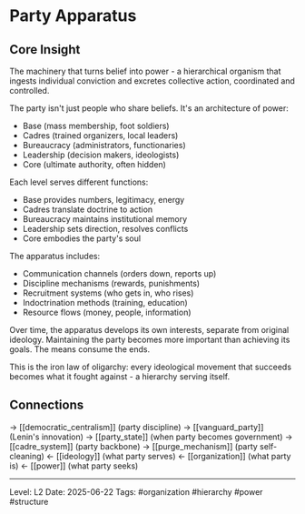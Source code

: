 # Party Apparatus

## Core Insight
The machinery that turns belief into power - a hierarchical organism that ingests individual conviction and excretes collective action, coordinated and controlled.

The party isn't just people who share beliefs. It's an architecture of power:
- Base (mass membership, foot soldiers)
- Cadres (trained organizers, local leaders)
- Bureaucracy (administrators, functionaries)
- Leadership (decision makers, ideologists)
- Core (ultimate authority, often hidden)

Each level serves different functions:
- Base provides numbers, legitimacy, energy
- Cadres translate doctrine to action
- Bureaucracy maintains institutional memory
- Leadership sets direction, resolves conflicts
- Core embodies the party's soul

The apparatus includes:
- Communication channels (orders down, reports up)
- Discipline mechanisms (rewards, punishments)
- Recruitment systems (who gets in, who rises)
- Indoctrination methods (training, education)
- Resource flows (money, people, information)

Over time, the apparatus develops its own interests, separate from original ideology. Maintaining the party becomes more important than achieving its goals. The means consume the ends.

This is the iron law of oligarchy: every ideological movement that succeeds becomes what it fought against - a hierarchy serving itself.

## Connections
→ [[democratic_centralism]] (party discipline)
→ [[vanguard_party]] (Lenin's innovation)
→ [[party_state]] (when party becomes government)
→ [[cadre_system]] (party backbone)
→ [[purge_mechanism]] (party self-cleaning)
← [[ideology]] (what party serves)
← [[organization]] (what party is)
← [[power]] (what party seeks)

---
Level: L2
Date: 2025-06-22
Tags: #organization #hierarchy #power #structure